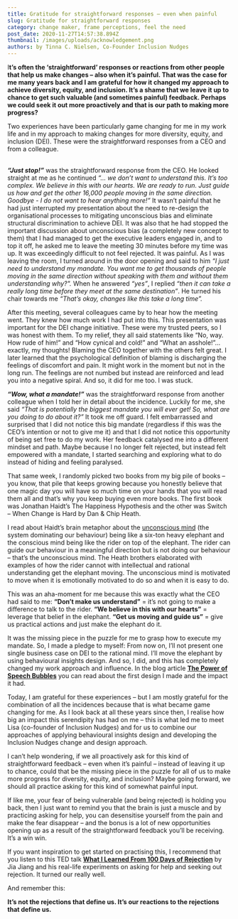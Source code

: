 ```yaml
---
title: Gratitude for straightforward responses – even when painful
slug: Gratitude for straightforward responses
category: change maker, frame perceptions, feel the need
post_date: 2020-11-27T14:57:38.894Z
thumbnail: /images/uploads/acknowledgement.png
authors: by Tinna C. Nielsen, Co-Founder Inclusion Nudges
---
```

I**t’s often the ‘straightforward’ responses or reactions from other people that help us make changes – also when it’s painful. That was the case for me many years back and I am grateful for how it changed my approach to achieve diversity, equity, and inclusion. It’s a shame that we leave it up to chance to get such valuable (and sometimes painful) feedback. Perhaps we could seek it out more proactively and that is our path to making more progress?** 

Two experiences have been particularly game changing for me in my work life and in my approach to making changes for more diversity, equity, and inclusion (DEI). These were the straightforward responses from a CEO and from a colleague.

\
***“Just stop!”*** was the straightforward response from the CEO. He looked straight at me as he continued *“… we don’t want to understand this. It’s too complex. We believe in this with our hearts. We are ready to run. Just guide us how and get the other 16,000 people moving in the same direction. Goodbye - I do not want to hear anything more!”*  It wasn’t painful that he had just interrupted my presentation about the need to re-design the organisational processes to mitigating unconscious bias and eliminate structural discrimination to achieve DEI. It was also that he had stopped the important discussion about unconscious bias (a completely new concept to them) that I had managed to get the executive leaders engaged in, and to top it off, he asked me to leave the meeting 30 minutes before my time was up. It was exceedingly difficult to not feel rejected. It was painful. As I was leaving the room, I turned around in the door opening and said to him *“I just need to understand my mandate. You want me to get thousands of people moving in the same direction without speaking with them and without them understanding why?".* When he answered *“yes”*, I replied *“then it can take a really long time before they meet at the same destination”*. He turned his chair towards me *“That’s okay, changes like this take a long time”.* 


After this meeting, several colleagues came by to hear how the meeting went. They knew how much work I had put into this. This presentation was important for the DEI change initiative. These were my trusted peers, so I was honest with them. To my relief, they all said statements like “No, way. How rude of him!” and “How cynical and cold!” and “What an asshole!”… exactly, my thoughts! 
Blaming the CEO together with the others felt great. I later learned that the psychological definition of blaming is discharging the feelings of discomfort and pain. It might work in the moment but not in the long run. The feelings are not numbed but instead are reinforced and lead you into a negative spiral. And so, it did for me too. I was stuck.  

***“Wow, what a mandate!”*** was the straightforward response from another colleague when I told her in detail about the incidence. Luckily for me, she said *“That is potentially the biggest mandate you will ever get! So, what are you doing to do about it?”* It took me off guard. I felt embarrassed and surprised that I did not notice this big mandate (regardless if this was the CEO’s intention or not to give me it) and that I did not notice this opportunity of being set free to do my work. Her feedback catalysed me into a different mindset and path. Maybe because I no longer felt rejected, but instead felt empowered with a mandate, I started searching and exploring what to do instead of hiding and feeling paralysed. 


That same week, I randomly picked two books from my big pile of books – you know, that pile that keeps growing because you honestly believe that one magic day you will have so much time on your hands that you will read them all and that’s why you keep buying even more books. The first book was Jonathan Haidt’s The Happiness Hypothesis and the other was Switch – When Change is Hard by Dan & Chip Heath. 


I read about Haidt’s brain metaphor about the [unconscious mind](https://inclusion-nudges.org/blog/about-inclusion-nudges/power-of-inclusion-nudges) (the system dominating our behaviour) being like a six-ton heavy elephant and the conscious mind being like the rider on top of the elephant. The rider can guide our behaviour in a meaningful direction but is not doing our behaviour – that’s the unconscious mind. The Heath brothers elaborated with examples of how the rider cannot with intellectual and rational understanding get the elephant moving. The unconscious mind is motivated to move when it is emotionally motivated to do so and when it is easy to do. 


This was an aha-moment for me because this was exactly what the CEO had said to me: 
**“Don’t make us understand”** = it’s not going to make a difference to talk to the rider. 
**“We believe in this with our hearts”** = leverage that belief in the elephant.
**“Get us moving and guide us”** = give us practical actions and just make the elephant do it. 




It was the missing piece in the puzzle for me to grasp how to execute my mandate.  So, I made a pledge to myself: From now on, I’ll not present one single business case on DEI to the rational mind. I’ll move the elephant by using behavioural insights design. And so, I did, and this has completely changed my work approach and influence. In the blog article **[The Power of Speech Bubbles](https://inclusion-nudges.org/blog/inclusive-co-creation/power-of-speech-bubbles)** you can read about the first design I made and the impact it had. 


Today, I am grateful for these experiences – but I am mostly grateful for the combination of all the incidences because that is what became game changing for me. As I look back at all these years since then, I realise how big an impact this serendipity has had on me – this is what led me to meet Lisa (co-founder of Inclusion Nudges) and for us to combine our approaches of applying behavioural insights design and developing the Inclusion Nudges change and design approach. 


I can’t help wondering, if we all proactively ask for this kind of straightforward feedback – even when it’s painful – instead of leaving it up to chance, could that be the missing piece in the puzzle for all of us to make more progress for diversity, equity, and inclusion? Maybe going forward, we should all practice asking for this kind of somewhat painful input. 


If like me, your fear of being vulnerable (and being rejected) is holding you back, then I just want to remind you that the brain is just a muscle and by practicing asking for help, you can desensitise yourself from the pain and make the fear disappear  – and the bonus is a lot of new opportunities opening up as a result of the straightforward feedback you’ll be receiving.  It’s a win win. 


If you want inspiration to get started on practising this, I recommend that you listen to this TED talk **[What I Learned From 100 Days of Rejection](https://www.ted.com/talks/jia_jiang_what_i_learned_from_100_days_of_rejection)** by Jia Jiang and his real-life experiments on asking for help and seeking out rejection. It turned our really well. 




And remember this:  

**It’s not the rejections that define us. It’s our reactions to the rejections that define us.**